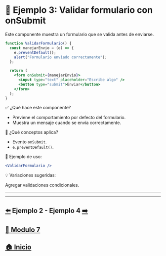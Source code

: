 
# 🧪 Ejemplo 3: Validar formulario con onSubmit

Este componente muestra un formulario que se valida antes de enviarse.

```jsx
function ValidarFormulario() {
  const manejarEnvio = (e) => {
    e.preventDefault();
    alert("Formulario enviado correctamente");
  };

  return (
    <form onSubmit={manejarEnvio}>
      <input type="text" placeholder="Escribe algo" />
      <button type="submit">Enviar</button>
    </form>
  );
}
```

✅ ¿Qué hace este componente?

* Previene el comportamiento por defecto del formulario.
* Muestra un mensaje cuando se envía correctamente.

🧠 ¿Qué conceptos aplica?

* Evento `onSubmit`.
* `e.preventDefault()`.

📌 Ejemplo de uso:

```jsx
<ValidarFormulario />
```

💡 Variaciones sugeridas:

Agregar validaciones condicionales.

---

---

## [⬅️](../Ejemplos/Ejemplo_2.md) Ejemplo 2 - Ejemplo 4 [➡️](../Ejemplos/Ejemplo_4.md)

## [📄 Modulo 7](../Modulo_7.md) 

## [🏠 Inicio](../../README.md) 
